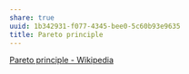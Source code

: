 ```yaml
---
share: true
uuid: 1b342931-f077-4345-bee0-5c60b93e9635
title: Pareto principle
---
```

[Pareto principle - Wikipedia](https://en.wikipedia.org/wiki/Pareto_principle)